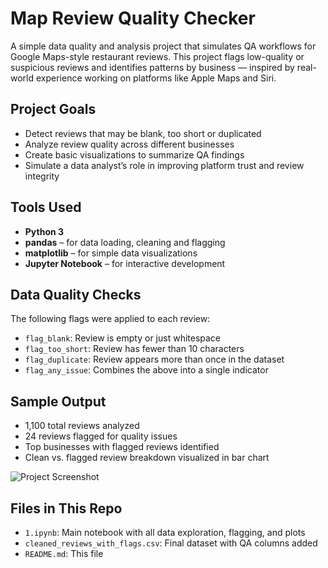# Map Review Quality Checker

A simple data quality and analysis project that simulates QA workflows for Google Maps-style restaurant reviews. This project flags low-quality or suspicious reviews and identifies patterns by business — inspired by real-world experience working on platforms like Apple Maps and Siri.

## Project Goals

- Detect reviews that may be blank, too short or duplicated
- Analyze review quality across different businesses
- Create basic visualizations to summarize QA findings
- Simulate a data analyst’s role in improving platform trust and review integrity

## Tools Used

- **Python 3**
- **pandas** – for data loading, cleaning and flagging
- **matplotlib** – for simple data visualizations
- **Jupyter Notebook** – for interactive development

## Data Quality Checks

The following flags were applied to each review:

- `flag_blank`: Review is empty or just whitespace
- `flag_too_short`: Review has fewer than 10 characters
- `flag_duplicate`: Review appears more than once in the dataset
- `flag_any_issue`: Combines the above into a single indicator

## Sample Output

- 1,100 total reviews analyzed  
- 24 reviews flagged for quality issues  
- Top businesses with flagged reviews identified  
- Clean vs. flagged review breakdown visualized in bar chart

![Project Screenshot](screenshot.png)

## Files in This Repo

- `1.ipynb`: Main notebook with all data exploration, flagging, and plots
- `cleaned_reviews_with_flags.csv`: Final dataset with QA columns added
- `README.md`: This file


